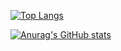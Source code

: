 

[![Top Langs](https://github-readme-stats.vercel.app/api/top-langs/?username=melmmmmmmm)](https://github.com/anuraghazra/github-readme-stats)

[![Anurag's GitHub stats](https://github-readme-stats.vercel.app/api?username=melmmmmmmm&theme=onedark&show_icons=true)](https://github.com/anuraghazra/github-readme-stats)

